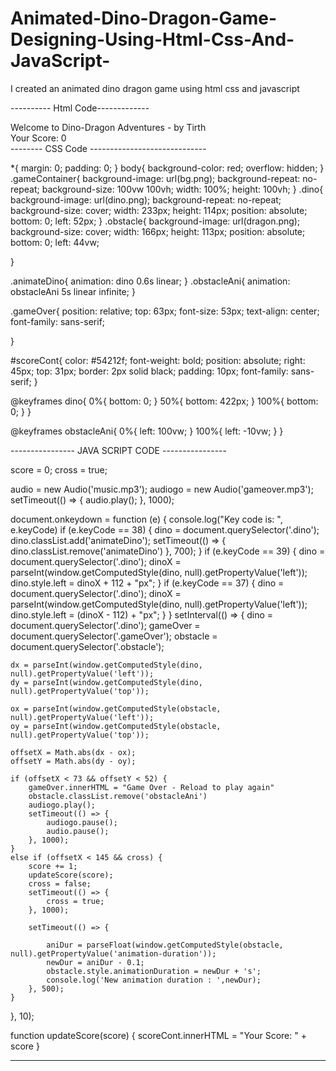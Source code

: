 # Animated-Dino-Dragon-Game-Designing-Using-Html-Css-And-JavaScript-
I created an animated dino dragon game using html css and javascript 

---------- Html Code-------------
<!DOCTYPE html>
<html lang="en">
<head>
    <meta charset="UTF-8">
    <meta name="viewport" content="width=device-width, initial-scale=1.0">
    <title>Dino-Dragon Game</title>
    <link rel="stylesheet" href="style.css">
    <script src="script.js"></script>
</head>
<body>
      <div class="gameContainer">
          <div class="gameOver">Welcome to Dino-Dragon Adventures - by Tirth </div>
          <div class="dino"></div>
          <div id="scoreCont">Your Score: 0</div>
          <div class="obstacle obstacleAni"></div>
      </div>
</body>
</html>
-------- CSS Code -----------------------------

*{
    margin: 0;
    padding: 0;
}
body{
    background-color: red;
    overflow: hidden;
}
.gameContainer{
    background-image: url(bg.png);
    background-repeat: no-repeat;
    background-size: 100vw 100vh;
    width: 100%;
    height: 100vh; 
}
.dino{
    background-image: url(dino.png);
    background-repeat: no-repeat;
    background-size: cover;
    width: 233px;
    height: 114px;
    position: absolute;
    bottom: 0;
    left: 52px;
}
.obstacle{
    background-image: url(dragon.png);
    background-size: cover;
    width: 166px;
    height: 113px;
    position: absolute;
    bottom: 0;
    left: 44vw;
    
}

.animateDino{
    animation: dino 0.6s linear;
}
.obstacleAni{
    animation: obstacleAni 5s linear infinite;
}

.gameOver{
    position: relative;
    top: 63px;
    font-size: 53px;
    text-align: center;
    font-family: sans-serif;
    
}

#scoreCont{
    color: #54212f;
    font-weight: bold;
    position: absolute;
    right: 45px;
    top: 31px;
    border: 2px solid black;
    padding: 10px;
    font-family: sans-serif;
}

@keyframes dino{
    0%{
        bottom: 0;
    }
    50%{
        bottom: 422px;
    }
    100%{
        bottom: 0;
    }
}

@keyframes obstacleAni{
    0%{
        left: 100vw;
    }
    100%{
        left: -10vw;
    }
}

----------------  JAVA SCRIPT CODE ----------------

score = 0;
cross = true;

audio = new Audio('music.mp3');
audiogo = new Audio('gameover.mp3');
setTimeout(() => {
    audio.play();
}, 1000);


document.onkeydown = function (e) {
    console.log("Key code is: ", e.keyCode)
    if (e.keyCode == 38) {
        dino = document.querySelector('.dino');
        dino.classList.add('animateDino');
        setTimeout(() => {
            dino.classList.remove('animateDino')
        }, 700);
    }
    if (e.keyCode == 39) {
        dino = document.querySelector('.dino');
        dinoX = parseInt(window.getComputedStyle(dino, null).getPropertyValue('left'));
        dino.style.left = dinoX + 112 + "px";
    }
    if (e.keyCode == 37) {
        dino = document.querySelector('.dino');
        dinoX = parseInt(window.getComputedStyle(dino, null).getPropertyValue('left'));
        dino.style.left = (dinoX - 112) + "px";
    }
}
setInterval(() => {
    dino = document.querySelector('.dino');
    gameOver = document.querySelector('.gameOver');
    obstacle = document.querySelector('.obstacle');

    dx = parseInt(window.getComputedStyle(dino, null).getPropertyValue('left'));
    dy = parseInt(window.getComputedStyle(dino, null).getPropertyValue('top'));

    ox = parseInt(window.getComputedStyle(obstacle, null).getPropertyValue('left'));
    oy = parseInt(window.getComputedStyle(obstacle, null).getPropertyValue('top'));

    offsetX = Math.abs(dx - ox);
    offsetY = Math.abs(dy - oy);

    if (offsetX < 73 && offsetY < 52) {
        gameOver.innerHTML = "Game Over - Reload to play again"
        obstacle.classList.remove('obstacleAni')
        audiogo.play();
        setTimeout(() => {
            audiogo.pause();
            audio.pause();
        }, 1000);
    }
    else if (offsetX < 145 && cross) {
        score += 1;
        updateScore(score);
        cross = false;
        setTimeout(() => {
            cross = true;
        }, 1000);

        setTimeout(() => {

            aniDur = parseFloat(window.getComputedStyle(obstacle, null).getPropertyValue('animation-duration'));
            newDur = aniDur - 0.1;
            obstacle.style.animationDuration = newDur + 's';
            console.log('New animation duration : ',newDur);
        }, 500);
    }
}, 10);

function updateScore(score) {
    scoreCont.innerHTML = "Your Score: " + score
}

---------------------------------------------------------------------------------------------------------



